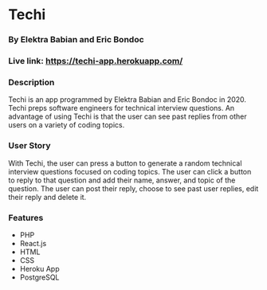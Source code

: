 # Techi
### By Elektra Babian and Eric Bondoc
### Live link: https://techi-app.herokuapp.com/

### Description
Techi is an app programmed by Elektra Babian and Eric Bondoc in 2020. Techi  preps software engineers for technical interview questions. An advantage of using Techi is that the user can see past replies from other users on a variety of coding topics.

### User Story
With Techi, the user can press a button to generate a random technical interview questions focused on coding topics. The user can click a button to reply to that question and add their name, answer, and topic of the question. The user can post their reply, choose to see past user replies, edit their reply and delete it.

### Features
- PHP
- React.js
- HTML
- CSS
- Heroku App
- PostgreSQL

